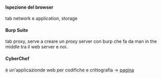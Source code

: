#### Ispezione del browser
tab network e application, storage

#### Burp Suite
tab proxy, serve a creare un proxy server con burp che fa da man in the middle tra il web server e noi.

#### CyberChef
è un'applicazionde web per codifiche e crittografia -> [pagina](https://gchq.github.io/CyberChef/)